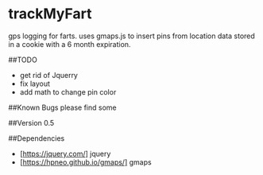 # trackMyFart
gps logging for farts. uses gmaps.js to insert pins from location data stored in a cookie with a 6 month expiration. 

##TODO
* get rid of Jquerry
* fix layout
* add math to change pin color

##Known Bugs
please find some

##Version
0.5

##Dependencies
* [https://jquery.com/] jquery
* [https://hpneo.github.io/gmaps/] gmaps